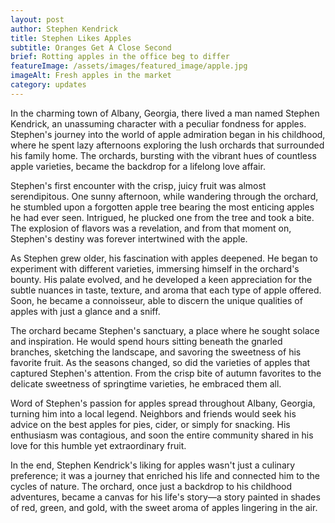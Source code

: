 ```yaml
---
layout: post
author: Stephen Kendrick
title: Stephen Likes Apples
subtitle: Oranges Get A Close Second
brief: Rotting apples in the office beg to differ
featureImage: /assets/images/featured_image/apple.jpg
imageAlt: Fresh apples in the market
category: updates
---
```

In the charming town of Albany, Georgia, there lived a man named Stephen Kendrick, an unassuming character with a peculiar fondness for apples. Stephen's journey into the world of apple admiration began in his childhood, where he spent lazy afternoons exploring the lush orchards that surrounded his family home. The orchards, bursting with the vibrant hues of countless apple varieties, became the backdrop for a lifelong love affair.

Stephen's first encounter with the crisp, juicy fruit was almost serendipitous. One sunny afternoon, while wandering through the orchard, he stumbled upon a forgotten apple tree bearing the most enticing apples he had ever seen. Intrigued, he plucked one from the tree and took a bite. The explosion of flavors was a revelation, and from that moment on, Stephen's destiny was forever intertwined with the apple.

As Stephen grew older, his fascination with apples deepened. He began to experiment with different varieties, immersing himself in the orchard's bounty. His palate evolved, and he developed a keen appreciation for the subtle nuances in taste, texture, and aroma that each type of apple offered. Soon, he became a connoisseur, able to discern the unique qualities of apples with just a glance and a sniff.

The orchard became Stephen's sanctuary, a place where he sought solace and inspiration. He would spend hours sitting beneath the gnarled branches, sketching the landscape, and savoring the sweetness of his favorite fruit. As the seasons changed, so did the varieties of apples that captured Stephen's attention. From the crisp bite of autumn favorites to the delicate sweetness of springtime varieties, he embraced them all.

Word of Stephen's passion for apples spread throughout Albany, Georgia, turning him into a local legend. Neighbors and friends would seek his advice on the best apples for pies, cider, or simply for snacking. His enthusiasm was contagious, and soon the entire community shared in his love for this humble yet extraordinary fruit.

In the end, Stephen Kendrick's liking for apples wasn't just a culinary preference; it was a journey that enriched his life and connected him to the cycles of nature. The orchard, once just a backdrop to his childhood adventures, became a canvas for his life's story—a story painted in shades of red, green, and gold, with the sweet aroma of apples lingering in the air.
